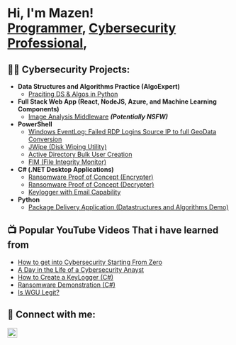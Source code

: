 <h1> Hi, I'm Mazen! <br/><a href="https://github.com/MazenAlhassan1">Programmer</a>, <a href="https://www.linkedin.com/in/MazenAlhassan/">Cybersecurity Professional</a>, 

<h2>👨‍💻 Cybersecurity Projects:</h2>

- <b>Data Structures and Algorithms Practice (AlgoExpert)</b>
  - [Praciting DS & Algos in Python](https://github.com/MazenAlhassan1/Algorithms-Practice)
- <b>Full Stack Web App (React, NodeJS, Azure, and Machine Learning Components)</b>
  - [Image Analysis Middleware](https://github.com/MazenAlhassan1/4chan-Image-Analysis-Middleware-C964) <b><i>(Potentially NSFW)</b></i>
- <b>PowerShell</b>
  - [Windows EventLog: Failed RDP Logins Source IP to full GeoData Conversion](https://github.com/MazenAlhassan1/Sentinel-Lab)
  - [JWipe (Disk Wiping Utility)](https://github.com/MazenAlhassan1/Jwipe.PowerShell)
  - [Active Directory Bulk User Creation](https://github.com/MazenAlhassan1/AD_PS)
  - [FIM (File Integrity Monitor)](https://github.com/MazenAlhassan1/PowerShell-Integrity-FIM)
- <b>C# (.NET Desktop Applications)</b>
  - [Ransomware Proof of Concept (Encrypter)](https://github.com/MazenAlhassan1/EncrypterPOC)
  - [Ransomware Proof of Concept (Decrypter)](https://github.com/MazenAlhassan1/DecrypterPOC)
  - [Keylogger with Email Capability](https://github.com/MazenAlhassan1/Key-Logger-With-Email)
- <b>Python</b>
  - [Package Delivery Application (Datastructures and Algorithms Demo)](https://github.com/MazenAlhassan1/Package-Delivery-Pathfinding-Algorithm)

<h2>📺 Popular YouTube Videos That i have learned from</h2>

- [How to get into Cybersecurity Starting From Zero](https://www.youtube.com/watch?v=a83ASGn_V_s)
- [A Day in the Life of a Cybersecurity Anayst](https://www.youtube.com/watch?v=uHy3oM7NnoU)
- [How to Create a KeyLogger (C#)](https://www.youtube.com/watch?v=N-L9hklSlNk)
- [Ransomware Demonstration (C#)](https://www.youtube.com/watch?v=OfvdQeh79s0)
- [Is WGU Legit?](https://www.youtube.com/watch?v=E2MwRWxDBkA)

<h2> 🤳 Connect with me:</h2>

[<img align="left" alt="MazenAlhassan | Instagram" width="22px" src="https://cdn.jsdelivr.net/npm/simple-icons@v3/icons/instagram.svg" />][instagram]

[instagram]: https://www.instagram.com/MazenAlhassan/
[linkedin]: www.linkedin.com/in/mazen-alhassan3489

<!--
**MazenAlhassan1/MazenAlhassan1** is a ✨ _special_ ✨ repository because its `README.md` (this file) appears on your GitHub profile.

Here are some ideas to get you started:

- 🔭 I’m currently working on 
- 🌱 I’m currently learning ...
- 👯 I’m looking to collaborate on ...
- 🤔 I’m looking for help with ...
- 💬 Ask me about ...
- 📫 How to reach me: ...
-->
